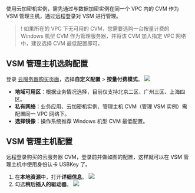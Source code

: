 
使用云加密机实例，需先通过与数据加密实例在同一个 VPC 内的 CVM 作为 VSM 管理主机，通过远程登录对 VSM 进行管理。
>! 如果所在的 VPC 下无可用的 CVM，您需要选购一台按量计费的 Windows 机型 CVM 作为管理服务器，并将该 CVM 加入指定 VPC 网络中，建议选择 CVM 最低配置即可。

## VSM 管理主机选购配置
登录 [云服务器购买页面](https://buy.cloud.tencent.com/cvm?tab=lite)，选择**自定义配置** > **按量付费模式**。
![](https://main.qcloudimg.com/raw/7be9ade3eba0bc3e543374da11207799.png)
- **地域可用区**：根据业务情况选择，目前仅支持北京二区、广州三区、上海四区。
- **私有网络**：业务应用、云加密机实例、管理主机 CVM（管理 VSM 实例）需配置同一 VPC 网络下。
- **选择镜像**：操作系统推荐 Windows 机型 CVM 最低配置。


## VSM 管理主机配置
远程登录购买的云服务器 CVM，登录前并做如图的配置，这样就可以在 VSM 管理主机中使用身份认卡 USBKey 了。 
1. 在**本地资源**中，打开**详细信息**。
![](https://main.qcloudimg.com/raw/1b43fa63182fa686294e7f4b38ea96ce.png)
2. 勾选**稍后插入的驱动器**。
![](https://main.qcloudimg.com/raw/240b7e27f6bd8af445d49085473791bc.png)

